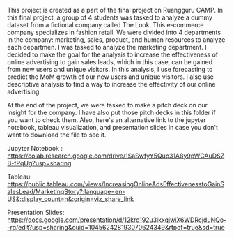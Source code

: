 This project is created as a part of the final project on Ruangguru CAMP. In this final project, a group of 4 students was tasked to analyze a 
dummy dataset from a fictional company called The Look. This e-commerce company specializes in fashion retail. We were divided into 4 departments in the company: marketing, sales, product, and human resources to analyze each departmen. I was tasked to analyze the marketing department. I decided to 
make the goal for the analysis to increase the effectiveness of online advertising to gain sales leads, which in this case, can be gained from new users and unique visitors.
In this analysis, I use forecasting to predict the MoM growth of our new users and unique visitors. I also use descriptive analysis to find a way to increase the effectivity 
of our online advertising.

At the end of the project, we were tasked to make a pitch deck on our insight for the company. I have also put those pitch decks in this folder if you want to check them. Also, here's an alternative link to the jupyter notebook, tableau visualization, and presentation slides in case you don't want to download the file to see it. 

Jupyter Notebook : https://colab.research.google.com/drive/1SaSwfyY5Quo31A8y9pWCAuDSZB-fPqUg?usp=sharing

Tableau: https://public.tableau.com/views/IncreasingOnlineAdsEffectivenesstoGainSalesLead/MarketingStory?:language=en-US&:display_count=n&:origin=viz_share_link

Presentation Slides: https://docs.google.com/presentation/d/12kro192u3ikxqjwiX6WDRcjduNQo--rq/edit?usp=sharing&ouid=104562428193070624349&rtpof=true&sd=true
